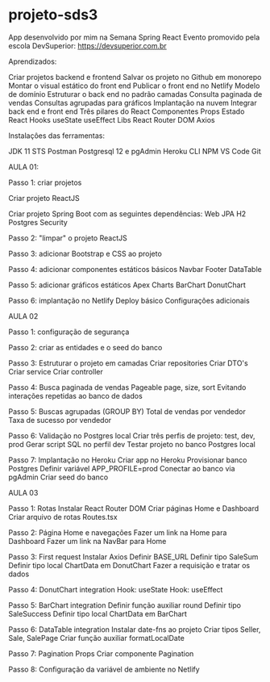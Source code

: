 # projeto-sds3

App desenvolvido por mim na Semana Spring React
Evento promovido pela escola DevSuperior: https://devsuperior.com.br

Aprendizados:

Criar projetos backend e frontend
Salvar os projeto no Github em monorepo
Montar o visual estático do front end
Publicar o front end no Netlify
Modelo de domínio
Estruturar o back end no padrão camadas
Consulta paginada de vendas
Consultas agrupadas para gráficos
Implantação na nuvem
Integrar back end e front end
Três pilares do React
  Componentes
  Props
  Estado
React Hooks
  useState
  useEffect
Libs
  React Router DOM
  Axios

Instalaçôes das ferramentas:

JDK 11
STS
Postman
Postgresql 12 e pgAdmin
Heroku CLI
NPM
VS Code
Git

AULA 01:

Passo 1: criar projetos

Criar projeto ReactJS

Criar projeto Spring Boot com as seguintes dependências:
Web
JPA
H2
Postgres
Security

Passo 2: "limpar" o projeto ReactJS

Passo 3: adicionar Bootstrap e CSS ao projeto

Passo 4: adicionar componentes estáticos básicos
Navbar
Footer
DataTable

Passo 5: adicionar gráficos estáticos
Apex Charts
BarChart
DonutChart

Passo 6: implantação no Netlify
Deploy básico
Configurações adicionais

AULA 02

Passo 1: configuração de segurança

Passo 2: criar as entidades e o seed do banco

Passo 3: Estruturar o projeto em camadas
Criar repositories
Criar DTO's
Criar service
Criar controller

Passo 4: Busca paginada de vendas
Pageable
page, size, sort
Evitando interações repetidas ao banco de dados

Passo 5: Buscas agrupadas (GROUP BY)
Total de vendas por vendedor
Taxa de sucesso por vendedor

Passo 6: Validação no Postgres local
Criar três perfis de projeto: test, dev, prod
Gerar script SQL no perfil dev
Testar projeto no banco Postgres local

Passo 7: Implantação no Heroku
Criar app no Heroku
Provisionar banco Postgres
Definir variável APP_PROFILE=prod
Conectar ao banco via pgAdmin
Criar seed do banco

AULA 03

Passo 1: Rotas
Instalar React Router DOM
Criar páginas Home e Dashboard
Criar arquivo de rotas Routes.tsx

Passo 2: Página Home e navegações
Fazer um link na Home para Dashboard
Fazer um link na NavBar para Home

Passo 3: First request
Instalar Axios
Definir BASE_URL
Definir tipo SaleSum
Definir tipo local ChartData em DonutChart
Fazer a requisição e tratar os dados

Passo 4: DonutChart integration
Hook: useState
Hook: useEffect

Passo 5: BarChart integration
Definir função auxiliar round
Definir tipo SaleSuccess
Definir tipo local ChartData em BarChart

Passo 6: DataTable integration
Instalar date-fns ao projeto
Criar tipos Seller, Sale, SalePage
Criar função auxiliar formatLocalDate

Passo 7: Pagination
Props
Criar componente Pagination

Passo 8: Configuração da variável de ambiente no Netlify

